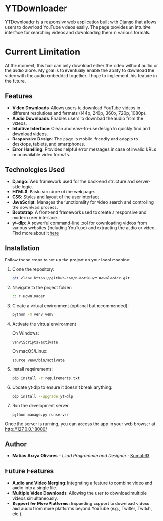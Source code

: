 # YTDownloader
YTDownloader is a responsive web application built with Django that allows users to download YouTube videos easily. The page provides an intuitive interface for searching videos and downloading them in various formats.

# Current Limitation
At the moment, this tool can only download either the video without audio or the audio alone. My goal is to eventually enable the ability to download the video with the audio embedded together. I hope to implement this feature in the future.

## Features
- **Video Downloads**: Allows users to download YouTube videos in different resolutions and formats (144p, 240p, 360p, 720p, 1080p).
- **Audio Downloads**: Enables users to download the audio from the videos.
- **Intuitive Interface**: Clean and easy-to-use design to quickly find and download videos.
- **Responsive Design**: The page is mobile-friendly and adapts to desktops, tablets, and smartphones.
- **Error Handling**: Provides helpful error messages in case of invalid URLs or unavailable video formats.

## Technologies Used
- **Django**: Web framework used for the back-end structure and server-side logic.
- **HTML5**: Basic structure of the web page.
- **CSS**: Styles and layout of the user interface.
- **JavaScript**: Manages the functionality for video search and controlling the download process.
- **Bootstrap**: A front-end framework used to create a responsive and modern user interface.
- **yt-dlp**: A powerful command-line tool for downloading videos from various websites (including YouTube) and extracting the audio or video. Find more about it [here](https://github.com/yt-dlp/yt-dlp)


## Installation

Follow these steps to set up the project on your local machine:

1. Clone the repository:
   
    ```bash
   git clone https://github.com/Kumati63/YTDownloader.git
   
2. Navigate to the project folder:
    ```bash
    cd YTDownloader

3. Create a virtual environment (optional but recommended):
    ```bash
    python -m venv venv
   
4. Activate the virtual environment
   
      On Windows:
  
       venv\Scripts\activate
       
      On macOS/Linux:
  
       source venv/bin/activate
       
5. Install requirements:
   
     ```bash
     pip install -r requirements.txt
     
6. Update yt-dlp to ensure it doesn't break anything:
     
     ```bash
     pip install --upgrade yt-dlp       
   
7. Run the development server
     ```bash
     python manage.py runserver
     
Once the server is running, you can access the app in your web browser at http://127.0.0.1:8000/


## Author

- **Matías Araya Olivares** - *Lead Programmer and Designer* - [Kumati63](https://github.com/Kumati63)

## Future Features

- **Audio and Video Merging**: Integrating a feature to combine video and audio into a single file.
- **Multiple Video Downloads**: Allowing the user to download multiple videos simultaneously.
- **Support for More Platforms**: Expanding support to download videos and audio from more platforms beyond YouTube (e.g., Twitter, Twitch, etc.).
